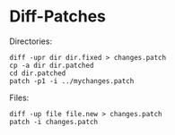 # Diff-Patches

Directories:

    diff -upr dir dir.fixed > changes.patch
    cp -a dir dir.patched
    cd dir.patched
    patch -p1 -i ../mychanges.patch

Files:

    diff -up file file.new > changes.patch
    patch -i changes.patch
